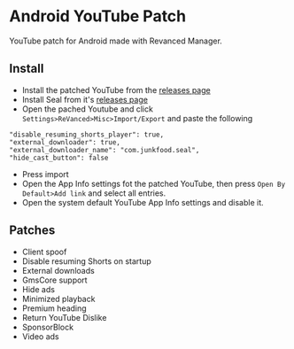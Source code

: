 # Android YouTube Patch
YouTube patch for Android made with Revanced Manager.

## Install
- Install the patched YouTube from the [releases page](https://github.com/JCionx/aytpatch/releases)
- Install Seal from it's [releases page](https://github.com/JunkFood02/Seal/releases)
- Open the pached Youtube and click `Settings>ReVanced>Misc>Import/Export` and paste the following
```
"disable_resuming_shorts_player": true,
"external_downloader": true,
"external_downloader_name": "com.junkfood.seal",
"hide_cast_button": false
```
- Press import
- Open the App Info settings fot the patched YouTube, then press `Open By Default>Add link` and select all entries.
- Open the system default YouTube App Info settings and disable it.
## Patches
- Client spoof
- Disable resuming Shorts on startup
- External downloads
- GmsCore support
- Hide ads
- Minimized playback
- Premium heading
- Return YouTube Dislike
- SponsorBlock
- Video ads
